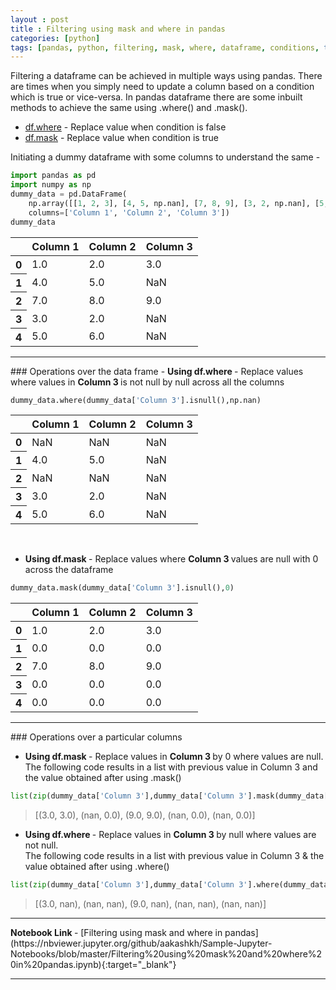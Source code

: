 ```yaml
---
layout : post
title : Filtering using mask and where in pandas
categories: [python]
tags: [pandas, python, filtering, mask, where, dataframe, conditions, true, false]
---
```


Filtering a dataframe can be achieved in multiple ways using pandas. There are times when you simply need to update a column based on  a condition which is true or vice-versa. In pandas dataframe there are some inbuilt methods to achieve the same using .where() and .mask().  

* [df.where](https://pandas.pydata.org/pandas-docs/stable/reference/api/pandas.DataFrame.where.html) - Replace value when condition is false  
* [df.mask](https://pandas.pydata.org/pandas-docs/stable/reference/api/pandas.DataFrame.mask.html) - Replace value when condition is true

Initiating a dummy dataframe with some columns to understand the same -

```python
import pandas as pd
import numpy as np
dummy_data = pd.DataFrame(
    np.array([[1, 2, 3], [4, 5, np.nan], [7, 8, 9], [3, 2, np.nan], [5, 6, np.nan]]),
    columns=['Column 1', 'Column 2', 'Column 3'])
dummy_data
```

<div class="table-responsive">
<table class="table-sm table-hover table-striped table-condensed table-bordered">
  <thead>
    <tr style="text-align: right;">
      <th></th>
      <th>Column 1</th>
      <th>Column 2</th>
      <th>Column 3</th>
    </tr>
  </thead>
  <tbody>
    <tr>
      <th>0</th>
      <td>1.0</td>
      <td>2.0</td>
      <td>3.0</td>
    </tr>
    <tr>
      <th>1</th>
      <td>4.0</td>
      <td>5.0</td>
      <td>NaN</td>
    </tr>
    <tr>
      <th>2</th>
      <td>7.0</td>
      <td>8.0</td>
      <td>9.0</td>
    </tr>
    <tr>
      <th>3</th>
      <td>3.0</td>
      <td>2.0</td>
      <td>NaN</td>
    </tr>
    <tr>
      <th>4</th>
      <td>5.0</td>
      <td>6.0</td>
      <td>NaN</td>
    </tr>
  </tbody>
</table>
</div>
<hr>
### Operations over the data frame  
-  <b>Using df.where </b> - Replace values where values in <b>Column 3 </b> is not null by null across all the columns

```python
dummy_data.where(dummy_data['Column 3'].isnull(),np.nan)
```

<div class="table-responsive">
<table class="table-sm table-hover table-striped table-condensed table-bordered">
  <thead>
    <tr style="text-align: right;">
      <th></th>
      <th>Column 1</th>
      <th>Column 2</th>
      <th>Column 3</th>
    </tr>
  </thead>
  <tbody>
    <tr>
      <th>0</th>
      <td>NaN</td>
      <td>NaN</td>
      <td>NaN</td>
    </tr>
    <tr>
      <th>1</th>
      <td>4.0</td>
      <td>5.0</td>
      <td>NaN</td>
    </tr>
    <tr>
      <th>2</th>
      <td>NaN</td>
      <td>NaN</td>
      <td>NaN</td>
    </tr>
    <tr>
      <th>3</th>
      <td>3.0</td>
      <td>2.0</td>
      <td>NaN</td>
    </tr>
    <tr>
      <th>4</th>
      <td>5.0</td>
      <td>6.0</td>
      <td>NaN</td>
    </tr>
  </tbody>
</table>
</div>
<br>

- <b>Using df.mask </b> - Replace values where <b> Column 3 </b> values are null with 0 across the dataframe


```python
dummy_data.mask(dummy_data['Column 3'].isnull(),0)
```

<div class="table-responsive ">
<table class="table-sm table-hover table-striped table-condensed table-bordered">
  <thead>
    <tr style="text-align: right;">
      <th></th>
      <th>Column 1</th>
      <th>Column 2</th>
      <th>Column 3</th>
    </tr>
  </thead>
  <tbody>
    <tr>
      <th>0</th>
      <td>1.0</td>
      <td>2.0</td>
      <td>3.0</td>
    </tr>
    <tr>
      <th>1</th>
      <td>0.0</td>
      <td>0.0</td>
      <td>0.0</td>
    </tr>
    <tr>
      <th>2</th>
      <td>7.0</td>
      <td>8.0</td>
      <td>9.0</td>
    </tr>
    <tr>
      <th>3</th>
      <td>0.0</td>
      <td>0.0</td>
      <td>0.0</td>
    </tr>
    <tr>
      <th>4</th>
      <td>0.0</td>
      <td>0.0</td>
      <td>0.0</td>
    </tr>
  </tbody>
</table>
</div>
<hr>
### Operations over a particular columns

- <b>Using df.mask </b> - Replace values in <b> Column 3 </b> by 0 where values are null.  
  The following code results in a list with previous value in Column 3 and the value obtained after using .mask()

```python
list(zip(dummy_data['Column 3'],dummy_data['Column 3'].mask(dummy_data['Column 3'].isnull(),0)))
```
> [(3.0, 3.0), (nan, 0.0), (9.0, 9.0), (nan, 0.0), (nan, 0.0)]

-  <b>Using df.where </b> - Replace values in <b> Column 3 </b> by null where values are not null.    
The following code results in a list with previous value in Column 3 & the value obtained after using .where()

```python
list(zip(dummy_data['Column 3'],dummy_data['Column 3'].where(dummy_data['Column 3'].isnull(),np.nan)))
```

> [(3.0, nan), (nan, nan), (9.0, nan), (nan, nan), (nan, nan)]

<hr>
<b> Notebook Link </b>   - [Filtering using mask and where in pandas](https://nbviewer.jupyter.org/github/aakashkh/Sample-Jupyter-Notebooks/blob/master/Filtering%20using%20mask%20and%20where%20in%20pandas.ipynb){:target="_blank"}
<hr>
